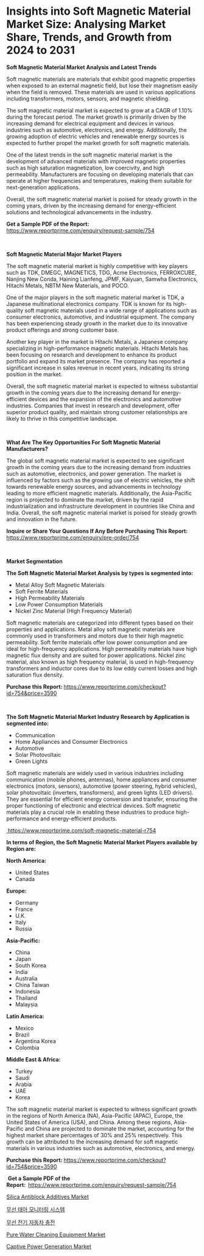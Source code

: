 <p><h1>Insights into Soft Magnetic Material Market Size: Analysing Market Share, Trends, and Growth from 2024 to 2031</h1></p><p><strong>Soft Magnetic Material Market Analysis and Latest Trends</strong></p>
<p><p>Soft magnetic materials are materials that exhibit good magnetic properties when exposed to an external magnetic field, but lose their magnetism easily when the field is removed. These materials are used in various applications including transformers, motors, sensors, and magnetic shielding.</p><p>The soft magnetic material market is expected to grow at a CAGR of 1.10% during the forecast period. The market growth is primarily driven by the increasing demand for electrical equipment and devices in various industries such as automotive, electronics, and energy. Additionally, the growing adoption of electric vehicles and renewable energy sources is expected to further propel the market growth for soft magnetic materials.</p><p>One of the latest trends in the soft magnetic material market is the development of advanced materials with improved magnetic properties such as high saturation magnetization, low coercivity, and high permeability. Manufacturers are focusing on developing materials that can operate at higher frequencies and temperatures, making them suitable for next-generation applications.</p><p>Overall, the soft magnetic material market is poised for steady growth in the coming years, driven by the increasing demand for energy-efficient solutions and technological advancements in the industry.</p></p>
<p><strong>Get a Sample PDF of the Report:&nbsp;</strong> <a href="https://www.reportprime.com/enquiry/request-sample/754">https://www.reportprime.com/enquiry/request-sample/754</a></p>
<p>&nbsp;</p>
<p><strong>Soft Magnetic Material Major Market Players</strong></p>
<p><p>The soft magnetic material market is highly competitive with key players such as TDK, DMEGC, MAGNETICS, TDG, Acme Electronics, FERROXCUBE, Nanjing New Conda, Haining Lianfeng, JPMF, Kaiyuan, Samwha Electronics, Hitachi Metals, NBTM New Materials, and POCO. </p><p>One of the major players in the soft magnetic material market is TDK, a Japanese multinational electronics company. TDK is known for its high-quality soft magnetic materials used in a wide range of applications such as consumer electronics, automotive, and industrial equipment. The company has been experiencing steady growth in the market due to its innovative product offerings and strong customer base.</p><p>Another key player in the market is Hitachi Metals, a Japanese company specializing in high-performance magnetic materials. Hitachi Metals has been focusing on research and development to enhance its product portfolio and expand its market presence. The company has reported a significant increase in sales revenue in recent years, indicating its strong position in the market.</p><p>Overall, the soft magnetic material market is expected to witness substantial growth in the coming years due to the increasing demand for energy-efficient devices and the expansion of the electronics and automotive industries. Companies that invest in research and development, offer superior product quality, and maintain strong customer relationships are likely to thrive in this competitive landscape.</p></p>
<p>&nbsp;</p>
<p><strong>What Are The Key Opportunities For Soft Magnetic Material Manufacturers?</strong></p>
<p><p>The global soft magnetic material market is expected to see significant growth in the coming years due to the increasing demand from industries such as automotive, electronics, and power generation. The market is influenced by factors such as the growing use of electric vehicles, the shift towards renewable energy sources, and advancements in technology leading to more efficient magnetic materials. Additionally, the Asia-Pacific region is projected to dominate the market, driven by the rapid industrialization and infrastructure development in countries like China and India. Overall, the soft magnetic material market is poised for steady growth and innovation in the future.</p></p>
<p><strong>Inquire or Share Your Questions If Any Before Purchasing This Report:</strong> <a href="https://www.reportprime.com/enquiry/pre-order/754">https://www.reportprime.com/enquiry/pre-order/754</a></p>
<p>&nbsp;</p>
<p><strong>Market Segmentation</strong></p>
<p><strong>The Soft Magnetic Material Market Analysis by types is segmented into:</strong></p>
<p><ul><li>Metal Alloy Soft Magnetic Materials</li><li>Soft Ferrite Materials</li><li>High Permeability Materials</li><li>Low Power Consumption Materials</li><li>Nickel Zinc Material (High Frequency Material)</li></ul></p>
<p><p>Soft magnetic materials are categorized into different types based on their properties and applications. Metal alloy soft magnetic materials are commonly used in transformers and motors due to their high magnetic permeability. Soft ferrite materials offer low power consumption and are ideal for high-frequency applications. High permeability materials have high magnetic flux density and are suited for power applications. Nickel zinc material, also known as high frequency material, is used in high-frequency transformers and inductor cores due to its low eddy current losses and high saturation flux density.</p></p>
<p><strong>Purchase this Report:&nbsp;</strong><a href="https://www.reportprime.com/checkout?id=754&price=3590">https://www.reportprime.com/checkout?id=754&price=3590</a></p>
<p>&nbsp;</p>
<p><strong>The Soft Magnetic Material Market Industry Research by Application is segmented into:</strong></p>
<p><ul><li>Communication</li><li>Home Appliances and Consumer Electronics</li><li>Automotive</li><li>Solar Photovoltaic</li><li>Green Lights</li></ul></p>
<p><p>Soft magnetic materials are widely used in various industries including communication (mobile phones, antennas), home appliances and consumer electronics (motors, sensors), automotive (power steering, hybrid vehicles), solar photovoltaic (inverters, transformers), and green lights (LED drivers). They are essential for efficient energy conversion and transfer, ensuring the proper functioning of electronic and electrical devices. Soft magnetic materials play a crucial role in enabling these industries to produce high-performance and energy-efficient products.</p></p>
<p><a href="https://www.reportprime.com/soft-magnetic-material-r754">&nbsp;https://www.reportprime.com/soft-magnetic-material-r754</a></p>
<p><strong>In terms of Region, the Soft Magnetic Material Market Players available by Region are:</strong></p>
<p>
    <p> <strong> North America: </strong>
        <ul>
            <li>United States</li>
            <li>Canada</li>
        </ul>
        </p> 
    <p> <strong> Europe: </strong>
        <ul>
            <li>Germany</li>
            <li>France</li>
            <li>U.K.</li>
            <li>Italy</li>
            <li>Russia</li>
        </ul>
        </p> 
    <p> <strong> Asia-Pacific: </strong>
        <ul>
            <li>China</li>
            <li>Japan</li>
            <li>South Korea</li>
            <li>India</li>
            <li>Australia</li>
            <li>China Taiwan</li>
            <li>Indonesia</li>
            <li>Thailand</li>
            <li>Malaysia</li>
        </ul>
        </p> 
    <p> <strong> Latin America: </strong>
        <ul>
            <li>Mexico</li>
            <li>Brazil</li>
            <li>Argentina Korea</li>
            <li>Colombia</li>
        </ul>
        </p> 
    <p> <strong> Middle East & Africa: </strong>
        <ul>
            <li>Turkey</li>
            <li>Saudi</li>
            <li>Arabia</li>
            <li>UAE</li>
            <li>Korea</li>
        </ul>
    </p>
    </p>
<p><p>The soft magnetic material market is expected to witness significant growth in the regions of North America (NA), Asia-Pacific (APAC), Europe, the United States of America (USA), and China. Among these regions, Asia-Pacific and China are projected to dominate the market, accounting for the highest market share percentages of 30% and 25% respectively. This growth can be attributed to the increasing demand for soft magnetic materials in various industries such as automotive, electronics, and energy.</p></p>
<p><strong>Purchase this Report: </strong><a href="https://www.reportprime.com/checkout?id=754&price=3590">https://www.reportprime.com/checkout?id=754&price=3590</a></p>
<p>&nbsp;<strong>Get a Sample PDF of the Report:&nbsp;&nbsp;</strong><a href="https://www.reportprime.com/enquiry/request-sample/754">https://www.reportprime.com/enquiry/request-sample/754</a></p>
<p><strong></strong></p>
<p><p><a href="https://github.com/bmorecock/Market-Research-Report-List-4/blob/main/silica-antiblock-additives-market.md">Silica Antiblock Additives Market</a></p><p><a href="https://medium.com/@edenger98079sgb/%EA%B8%80%EB%A1%9C%EB%B2%8C-%EB%AC%B4%EC%84%A0-%ED%83%9C%EC%95%84-%EA%B0%90%EC%8B%9C-%EC%8B%9C%EC%8A%A4%ED%85%9C-%EC%8B%9C%EC%9E%A5%EC%9D%98-%ED%8F%AC%EA%B4%84%EC%A0%81%EC%9D%B8-%EB%B6%84%EC%84%9D-%EC%84%B1%EC%9E%A5-%ED%8A%B8%EB%A0%8C%EB%93%9C-%EB%B0%8F-%EC%8B%9C%EC%9E%A5-%EC%98%88%EC%B8%A1-2024-2031-a2554eb075eb">무선 태아 모니터링 시스템</a></p><p><a href="https://medium.com/@edenger98079sgb/%EB%AC%B4%EC%84%A0-%EC%A0%84%EA%B8%B0-%EC%9E%90%EB%8F%99%EC%B0%A8-%EC%B6%A9%EC%A0%84-%EC%8B%9C%EC%9E%A5%EC%9D%80-2024%EB%85%84%EB%B6%80%ED%84%B0-2031%EB%85%84%EA%B9%8C%EC%A7%80-8-3-cagr%EB%A1%9C-%EC%84%B1%EC%9E%A5%ED%95%A0-%EC%A0%84%EB%A7%9D%EC%9D%B4%EB%A9%B0-%EC%9D%91%EC%9A%A9-%ED%94%84%EB%A1%9C%EA%B7%B8%EB%9E%A8-%EC%A7%80%EC%97%AD-%EC%A0%84%EB%A7%9D-%EB%B0%8F-%EC%88%98%EC%9D%B5%EC%9D%84-%EB%B6%84%EC%84%9D%ED%95%9C-%EC%8B%9C%EC%9E%A5-%EB%8F%99%ED%96%A5%EC%9D%84-%EC%98%88%EC%B8%A1%ED%95%A9%EB%8B%88%EB%8B%A4-2b65d5bad094">무선 전기 자동차 충전</a></p><p><a href="https://www.linkedin.com/pulse/pure-water-cleaning-equipment-market-analysis-report-global-72xuf">Pure Water Cleaning Equipment Market</a></p><p><a href="https://issuu.com/reportprime-2/docs/captive-power-generation-market-size-2030.pptx">Captive Power Generation Market</a></p></p>
